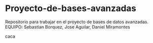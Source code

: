 # Proyecto-de-bases-avanzadas
Repositorio para trabajar en el proyecto de bases de datos avanzadas. EQUIPO: Sebastian Borquez, Jose Aguilar, Daniel Miramontes

caca

